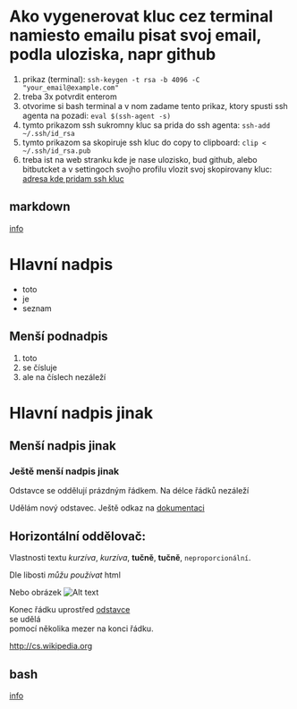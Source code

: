 # Ako vygenerovat kluc cez terminal namiesto emailu pisat svoj email, podla uloziska, napr github 
1. prikaz (terminal): `ssh-keygen -t rsa -b 4096 -C "your_email@example.com"`
2. treba 3x potvrdit enterom  <br>
3. otvorime si bash terminal a v nom zadame tento prikaz, ktory spusti ssh agenta na pozadi: `eval $(ssh-agent -s)`
4. tymto prikazom ssh sukromny kluc sa prida do ssh agenta: `ssh-add ~/.ssh/id_rsa`
5. tymto prikazom sa skopiruje ssh kluc do copy to clipboard: `clip < ~/.ssh/id_rsa.pub`
6. treba ist na web stranku kde je nase ulozisko, bud github, alebo bitbutcket a v settingoch svojho profilu vlozit svoj skopirovany kluc: [adresa kde pridam ssh kluc](https://github.com/settings/keys)

## markdown
[info](https://cs.wikipedia.org/wiki/Markdown?fbclid=IwAR1NQRssgvX1-xJSZG8HNADYcqovBGpcd_3b__DZg6HJ2QXeUcONkyAJtBg)

Hlavní nadpis <br>
==========
<!-- hviezdicka pred textm prida odsek -->
* toto
* je
* seznam

Menší podnadpis
---------------

1. toto 
2. se čísluje
1. ale na číslech nezáleží

# Hlavní nadpis jinak

## Menší nadpis jinak

### Ještě menší nadpis jinak

Odstavce se oddělují
prázdným řádkem. Na délce řádků nezáleží

Udělám nový odstavec. Ještě odkaz na 
[dokumentaci](http://daringfireball.net/projects/markdown/syntax)

Horizontální oddělovač:
---

Vlastnosti textu _kurzíva_, *kurzíva*, __tučně__, **tučně**, `neproporcionální`.

<p>Dle libosti <em>můžu používat</em> html</p>

Nebo obrázek 
![Alt text](https://commons.wikimedia.org/wiki/File:Markdown-mark.svg)

[odstavec]: http://cs.wikipedia.org/wiki/odstavec

Konec řádku uprostřed [odstavce][odstavec]      
se udělá  
pomocí několika mezer na konci řádku.

<http://cs.wikipedia.org>


## bash
[info](https://sk.wikipedia.org/wiki/Bash?fbclid=IwAR33XvqNdXTsIYB2elGVcG8AC2kCpe7eKKSMXQ8N37D4_qxi9Udx1rnMIik)

<!-- ? PRE LUKASA!!! -->
